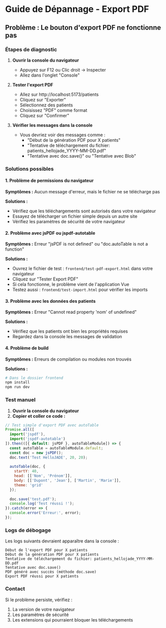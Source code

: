# Guide de Dépannage - Export PDF

## Problème : Le bouton d'export PDF ne fonctionne pas

### Étapes de diagnostic

1. **Ouvrir la console du navigateur**
   - Appuyez sur F12 ou Clic droit → Inspecter
   - Allez dans l'onglet "Console"

2. **Tester l'export PDF**
   - Allez sur http://localhost:5173/patients
   - Cliquez sur "Exporter"
   - Sélectionnez des patients
   - Choisissez "PDF" comme format
   - Cliquez sur "Confirmer"

3. **Vérifier les messages dans la console**
   - Vous devriez voir des messages comme :
     - "Début de la génération PDF pour X patients"
     - "Tentative de téléchargement du fichier: patients_hellojade_YYYY-MM-DD.pdf"
     - "Tentative avec doc.save()" ou "Tentative avec Blob"

### Solutions possibles

#### 1. Problème de permissions du navigateur
**Symptômes :** Aucun message d'erreur, mais le fichier ne se télécharge pas

**Solutions :**
- Vérifiez que les téléchargements sont autorisés dans votre navigateur
- Essayez de télécharger un fichier simple depuis un autre site
- Vérifiez les paramètres de sécurité de votre navigateur

#### 2. Problème avec jsPDF ou jspdf-autotable
**Symptômes :** Erreur "jsPDF is not defined" ou "doc.autoTable is not a function"

**Solutions :**
- Ouvrez le fichier de test : `frontend/test-pdf-export.html` dans votre navigateur
- Cliquez sur "Tester Export PDF"
- Si cela fonctionne, le problème vient de l'application Vue
- Testez aussi : `frontend/test-import.html` pour vérifier les imports

#### 3. Problème avec les données des patients
**Symptômes :** Erreur "Cannot read property 'nom' of undefined"

**Solutions :**
- Vérifiez que les patients ont bien les propriétés requises
- Regardez dans la console les messages de validation

#### 4. Problème de build
**Symptômes :** Erreurs de compilation ou modules non trouvés

**Solutions :**
```bash
# Dans le dossier frontend
npm install
npm run dev
```

### Test manuel

1. **Ouvrir la console du navigateur**
2. **Copier et coller ce code :**
```javascript
// Test simple d'export PDF avec autoTable
Promise.all([
  import('jspdf'),
  import('jspdf-autotable')
]).then(([{ default: jsPDF }, autoTableModule]) => {
  const autoTable = autoTableModule.default;
  const doc = new jsPDF();
  doc.text('Test HelloJADE', 20, 20);
  
  autoTable(doc, {
    startY: 40,
    head: [['Nom', 'Prénom']],
    body: [['Dupont', 'Jean'], ['Martin', 'Marie']],
    theme: 'grid'
  });
  
  doc.save('test.pdf');
  console.log('Test réussi !');
}).catch(error => {
  console.error('Erreur:', error);
});
```

### Logs de débogage

Les logs suivants devraient apparaître dans la console :

```
Début de l'export PDF pour X patients
Début de la génération PDF pour X patients
Tentative de téléchargement du fichier: patients_hellojade_YYYY-MM-DD.pdf
Tentative avec doc.save()
PDF généré avec succès (méthode doc.save)
Export PDF réussi pour X patients
```

### Contact

Si le problème persiste, vérifiez :
1. La version de votre navigateur
2. Les paramètres de sécurité
3. Les extensions qui pourraient bloquer les téléchargements 